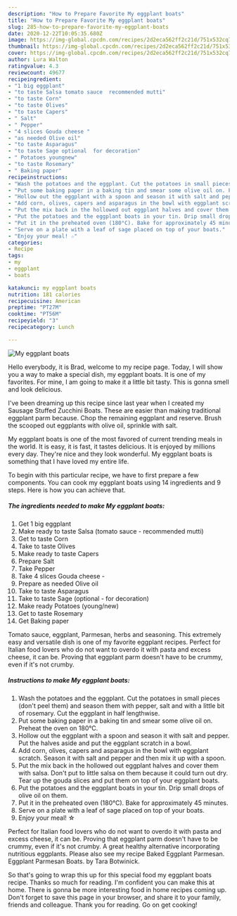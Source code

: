 ```yaml
---
description: "How to Prepare Favorite My eggplant boats"
title: "How to Prepare Favorite My eggplant boats"
slug: 285-how-to-prepare-favorite-my-eggplant-boats
date: 2020-12-22T10:05:35.680Z
image: https://img-global.cpcdn.com/recipes/2d2eca562ff2c21d/751x532cq70/my-eggplant-boats-recipe-main-photo.jpg
thumbnail: https://img-global.cpcdn.com/recipes/2d2eca562ff2c21d/751x532cq70/my-eggplant-boats-recipe-main-photo.jpg
cover: https://img-global.cpcdn.com/recipes/2d2eca562ff2c21d/751x532cq70/my-eggplant-boats-recipe-main-photo.jpg
author: Lura Walton
ratingvalue: 4.3
reviewcount: 49677
recipeingredient:
- "1 big eggplant"
- "to taste Salsa tomato sauce  recommended mutti"
- "to taste Corn"
- "to taste Olives"
- "to taste Capers"
- " Salt"
- " Pepper"
- "4 slices Gouda cheese "
- "as needed Olive oil"
- "to taste Asparagus"
- "to taste Sage optional  for decoration"
- " Potatoes youngnew"
- "to taste Rosemary"
- " Baking paper"
recipeinstructions:
- "Wash the potatoes and the eggplant. Cut the potatoes in small pieces (don&#39;t peel them) and season them with pepper, salt and with a little bit of rosemary. Cut the eggplant in half lengthwise."
- "Put some baking paper in a baking tin and smear some olive oil on. Preheat the oven on 180°C."
- "Hollow out the eggplant with a spoon and season it with salt and pepper. Put the halves aside and put the eggplant scratch in a bowl."
- "Add corn, olives, capers and asparagus in the bowl with eggplant scratch. Season it with salt and pepper and then mix it up with a spoon."
- "Put the mix back in the hollowed out eggplant halves and cover them with salsa. Don&#39;t put to little salsa on them because it could turn out dry. Tear up the gouda slices and put them on top of your eggplant boats."
- "Put the potatoes and the eggplant boats in your tin. Drip small drops of olive oil on them."
- "Put it in the preheated oven (180°C). Bake for approximately 45 minutes."
- "Serve on a plate with a leaf of sage placed on top of your boats."
- "Enjoy your meal! ☆"
categories:
- Recipe
tags:
- my
- eggplant
- boats

katakunci: my eggplant boats 
nutrition: 181 calories
recipecuisine: American
preptime: "PT27M"
cooktime: "PT56M"
recipeyield: "3"
recipecategory: Lunch

---
```



![My eggplant boats](https://img-global.cpcdn.com/recipes/2d2eca562ff2c21d/751x532cq70/my-eggplant-boats-recipe-main-photo.jpg)

Hello everybody, it is Brad, welcome to my recipe page. Today, I will show you a way to make a special dish, my eggplant boats. It is one of my favorites. For mine, I am going to make it a little bit tasty. This is gonna smell and look delicious.

I&#39;ve been dreaming up this recipe since last year when I created my Sausage Stuffed Zucchini Boats. These are easier than making traditional eggplant parm because. Chop the remaining eggplant and reserve. Brush the scooped out eggplants with olive oil, sprinkle with salt.

My eggplant boats is one of the most favored of current trending meals in the world. It is easy, it is fast, it tastes delicious. It is enjoyed by millions every day. They're nice and they look wonderful. My eggplant boats is something that I have loved my entire life.


To begin with this particular recipe, we have to first prepare a few components. You can cook my eggplant boats using 14 ingredients and 9 steps. Here is how you can achieve that.

<!--inarticleads1-->

##### The ingredients needed to make My eggplant boats:

1. Get 1 big eggplant
1. Make ready to taste Salsa (tomato sauce - recommended mutti)
1. Get to taste Corn
1. Take to taste Olives
1. Make ready to taste Capers
1. Prepare  Salt
1. Take  Pepper
1. Take 4 slices Gouda cheese -
1. Prepare as needed Olive oil
1. Take to taste Asparagus
1. Take to taste Sage (optional - for decoration)
1. Make ready  Potatoes (young/new)
1. Get to taste Rosemary
1. Get  Baking paper


Tomato sauce, eggplant, Parmesan, herbs and seasoning. This extremely easy and versatile dish is one of my favorite eggplant recipes. Perfect for Italian food lovers who do not want to overdo it with pasta and excess cheese, it can be. Proving that eggplant parm doesn&#39;t have to be crummy, even if it&#39;s not crumby. 

<!--inarticleads2-->

##### Instructions to make My eggplant boats:

1. Wash the potatoes and the eggplant. Cut the potatoes in small pieces (don&#39;t peel them) and season them with pepper, salt and with a little bit of rosemary. Cut the eggplant in half lengthwise.
1. Put some baking paper in a baking tin and smear some olive oil on. Preheat the oven on 180°C.
1. Hollow out the eggplant with a spoon and season it with salt and pepper. Put the halves aside and put the eggplant scratch in a bowl.
1. Add corn, olives, capers and asparagus in the bowl with eggplant scratch. Season it with salt and pepper and then mix it up with a spoon.
1. Put the mix back in the hollowed out eggplant halves and cover them with salsa. Don&#39;t put to little salsa on them because it could turn out dry. Tear up the gouda slices and put them on top of your eggplant boats.
1. Put the potatoes and the eggplant boats in your tin. Drip small drops of olive oil on them.
1. Put it in the preheated oven (180°C). Bake for approximately 45 minutes.
1. Serve on a plate with a leaf of sage placed on top of your boats.
1. Enjoy your meal! ☆


Perfect for Italian food lovers who do not want to overdo it with pasta and excess cheese, it can be. Proving that eggplant parm doesn&#39;t have to be crummy, even if it&#39;s not crumby. A great healthy alternative incorporating nutritious eggplants. Please also see my recipe Baked Eggplant Parmesan. Eggplant Parmesan Boats. by Tara Botwinick. 

So that's going to wrap this up for this special food my eggplant boats recipe. Thanks so much for reading. I'm confident you can make this at home. There is gonna be more interesting food in home recipes coming up. Don't forget to save this page in your browser, and share it to your family, friends and colleague. Thank you for reading. Go on get cooking!
